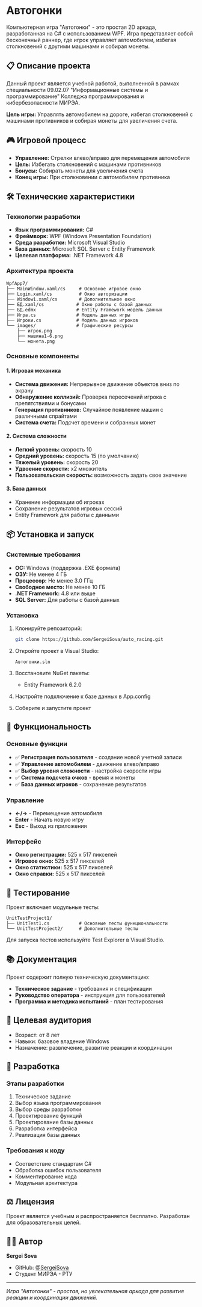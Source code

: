 # Автогонки

Компьютерная игра "Автогонки" - это простая 2D аркада, разработанная на C# с использованием WPF. Игра представляет собой бесконечный раннер, где игрок управляет автомобилем, избегая столкновений с другими машинами и собирая монеты.

## 📋 Описание проекта

Данный проект является учебной работой, выполненной в рамках специальности 09.02.07 "Информационные системы и программирование" Колледжа программирования и кибербезопасности МИРЭА.

**Цель игры:** Управлять автомобилем на дороге, избегая столкновений с машинами противников и собирая монеты для увеличения счета.

## 🎮 Игровой процесс

- **Управление:** Стрелки влево/вправо для перемещения автомобиля
- **Цель:** Избегать столкновений с машинами противников
- **Бонусы:** Собирать монеты для увеличения счета
- **Конец игры:** При столкновении с автомобилем противника

## 🛠️ Технические характеристики

### Технологии разработки
- **Язык программирования:** C#
- **Фреймворк:** WPF (Windows Presentation Foundation)
- **Среда разработки:** Microsoft Visual Studio
- **База данных:** Microsoft SQL Server с Entity Framework
- **Целевая платформа:** .NET Framework 4.8

### Архитектура проекта
```
WpfApp7/
├── MainWindow.xaml/cs     # Основное игровое окно
├── Login.xaml/cs          # Окно авторизации
├── Window1.xaml/cs        # Дополнительное окно
├── БД.xaml/cs            # Окно работы с базой данных
├── БД.edmx               # Entity Framework модель данных
├── Игра.cs               # Модель данных игры
├── Игроки.cs             # Модель данных игроков
└── images/               # Графические ресурсы
    ├── игрок.png
    ├── машина1-6.png
    └── монета.png
```

### Основные компоненты

#### 1. Игровая механика
- **Система движения:** Непрерывное движение объектов вниз по экрану
- **Обнаружение коллизий:** Проверка пересечений игрока с препятствиями и бонусами
- **Генерация противников:** Случайное появление машин с различными спрайтами
- **Система счета:** Подсчет времени и собранных монет

#### 2. Система сложности
- **Легкий уровень:** скорость 10
- **Средний уровень:** скорость 15 (по умолчанию)
- **Тяжелый уровень:** скорость 20
- **Удвоение скорости:** x2 множитель
- **Пользовательская скорость:** возможность задать свое значение

#### 3. База данных
- Хранение информации об игроках
- Сохранение результатов игровых сессий
- Entity Framework для работы с данными

## 📦 Установка и запуск

### Системные требования
- **ОС:** Windows (поддержка .EXE формата)
- **ОЗУ:** Не менее 4 ГБ
- **Процессор:** Не менее 3.0 ГГц
- **Свободное место:** Не менее 10 ГБ
- **.NET Framework:** 4.8 или выше
- **SQL Server:** Для работы с базой данных

### Установка
1. Клонируйте репозиторий:
   ```bash
   git clone https://github.com/SergeiSova/auto_racing.git
   ```

2. Откройте проект в Visual Studio:
   ```
   Автогонки.sln
   ```

3. Восстановите NuGet пакеты:
   - Entity Framework 6.2.0

4. Настройте подключение к базе данных в App.config

5. Соберите и запустите проект

## 🎯 Функциональность

### Основные функции
- ✅ **Регистрация пользователя** - создание новой учетной записи
- ✅ **Управление автомобилем** - движение влево/вправо
- ✅ **Выбор уровня сложности** - настройка скорости игры
- ✅ **Система подсчета очков** - время и монеты
- ✅ **База данных игроков** - сохранение результатов

### Управление
- **←/→** - Перемещение автомобиля
- **Enter** - Начать новую игру
- **Esc** - Выход из приложения

### Интерфейс
- **Окно регистрации:** 525 x 517 пикселей
- **Игровое окно:** 525 x 517 пикселей  
- **Окно статистики:** 525 x 517 пикселей
- **Окно справки:** 525 x 517 пикселей

## 🧪 Тестирование

Проект включает модульные тесты:
```
UnitTestProject1/
├── UnitTest1.cs           # Основные тесты функциональности
└── UnitTestProject2/      # Дополнительные тесты
```

Для запуска тестов используйте Test Explorer в Visual Studio.

## 📚 Документация

Проект содержит полную техническую документацию:
- **Техническое задание** - требования и спецификации
- **Руководство оператора** - инструкция для пользователей  
- **Программа и методика испытаний** - план тестирования

## 👥 Целевая аудитория

- Возраст: от 8 лет
- Навыки: базовое владение Windows
- Назначение: развлечение, развитие реакции и координации

## 🔧 Разработка

### Этапы разработки
1. Техническое задание
2. Выбор языка программирования
3. Выбор среды разработки  
4. Проектирование функций
5. Проектирование базы данных
6. Разработка интерфейса
7. Реализация базы данных

### Требования к коду
- Соответствие стандартам C#
- Обработка ошибок пользователя
- Комментирование кода
- Модульная архитектура

## ⚖️ Лицензия

Проект является учебным и распространяется бесплатно. Разработан для образовательных целей.

## 👨‍💻 Автор

**Sergei Sova**
- GitHub: [@SergeiSova](https://github.com/SergeiSova)
- Студент МИРЭА - РТУ

---

*Игра "Автогонки" - простая, но увлекательная аркада для развития реакции и координации движений.*
